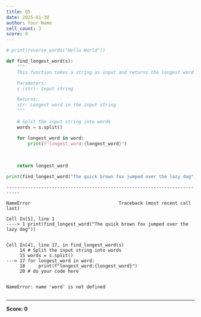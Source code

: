 ```yaml
---
title: Q5
date: 2025-01-30
author: Your Name
cell_count: 3
score: 0
---
```


```python
# print(reverse_words("Hello World"))

def find_longest_word(s):
    """
    This function takes a string as input and returns the longest word in the string.

    Parameters:
    s (str): Input string

    Returns:
    str: Longest word in the input string
    """
    
    # Split the input string into words
    words = s.split()

    for longest_word in word:
        print(f"longest_word:{longest_word}")
        
    
    
    return longest_word

```


```python
print(find_longest_word("The quick brown fox jumped over the lazy dog"))
```


    ---------------------------------------------------------------------------

    NameError                                 Traceback (most recent call last)

    Cell In[5], line 1
    ----> 1 print(find_longest_word("The quick brown fox jumped over the lazy dog"))


    Cell In[4], line 17, in find_longest_word(s)
         14 # Split the input string into words
         15 words = s.split()
    ---> 17 for longest_word in word:
         18     print(f"longest_word:{longest_word}")
         20 # do your code here


    NameError: name 'word' is not defined



```python

```


---
**Score: 0**
